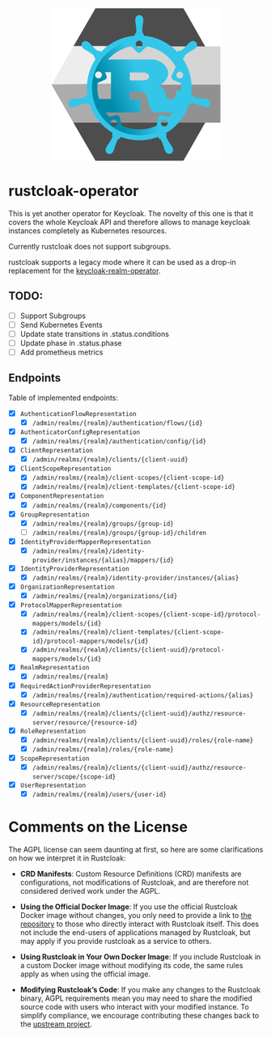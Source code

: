 <div align=center>
<img src=icon.svg>
</div>

# rustcloak-operator

This is yet another operator for Keycloak. The novelty of this one is
that it covers the whole Keycloak API and therefore allows to manage
keycloak instances completely as Kubernetes resources.

Currently rustcloak does not support subgroups.

rustcloak supports a legacy mode where it can be used as a drop-in
replacement for the
[keycloak-realm-operator](https://github.com/keycloak/keycloak-realm-operator).

## TODO:

* [ ] Support Subgroups
* [ ] Send Kubernetes Events
* [ ] Update state transitions in .status.conditions
* [ ] Update phase in .status.phase
* [ ] Add prometheus metrics

## Endpoints

Table of implemented endpoints:

* [x] `AuthenticationFlowRepresentation`
  * [x] `/admin/realms/{realm}/authentication/flows/{id}`

* [x] `AuthenticatorConfigRepresentation`
  * [x] `/admin/realms/{realm}/authentication/config/{id}`

* [x] `ClientRepresentation`
  * [x] `/admin/realms/{realm}/clients/{client-uuid}`

* [x] `ClientScopeRepresentation`
  * [x] `/admin/realms/{realm}/client-scopes/{client-scope-id}`
  * [x] `/admin/realms/{realm}/client-templates/{client-scope-id}`

* [x] `ComponentRepresentation`
  * [x] `/admin/realms/{realm}/components/{id}`

* [x] `GroupRepresentation`
  * [x] `/admin/realms/{realm}/groups/{group-id}`
  * [ ] `/admin/realms/{realm}/groups/{group-id}/children`

* [x] `IdentityProviderMapperRepresentation`
  * [x] `/admin/realms/{realm}/identity-provider/instances/{alias}/mappers/{id}`

* [x] `IdentityProviderRepresentation`
  * [x] `/admin/realms/{realm}/identity-provider/instances/{alias}`

* [x] `OrganizationRepresentation`
  * [x] `/admin/realms/{realm}/organizations/{id}`

* [x] `ProtocolMapperRepresentation`
  * [x] `/admin/realms/{realm}/client-scopes/{client-scope-id}/protocol-mappers/models/{id}`
  * [x] `/admin/realms/{realm}/client-templates/{client-scope-id}/protocol-mappers/models/{id}`
  * [x] `/admin/realms/{realm}/clients/{client-uuid}/protocol-mappers/models/{id}`

* [x] `RealmRepresentation`
  * [x] `/admin/realms/{realm}`

* [x] `RequiredActionProviderRepresentation`
  * [x] `/admin/realms/{realm}/authentication/required-actions/{alias}`

* [x] `ResourceRepresentation`
  * [x] `/admin/realms/{realm}/clients/{client-uuid}/authz/resource-server/resource/{resource-id}`

* [x] `RoleRepresentation`
  * [x] `/admin/realms/{realm}/clients/{client-uuid}/roles/{role-name}`
  * [x] `/admin/realms/{realm}/roles/{role-name}`

* [x] `ScopeRepresentation`
  * [x] `/admin/realms/{realm}/clients/{client-uuid}/authz/resource-server/scope/{scope-id}`

* [x] `UserRepresentation`
  * [x] `/admin/realms/{realm}/users/{user-id}`

# Comments on the License

The AGPL license can seem daunting at first, so here are some
clarifications on how we interpret it in Rustcloak:

* **CRD Manifests**: Custom Resource Definitions (CRD) manifests are
  configurations, not modifications of Rustcloak, and are therefore not
  considered derived work under the AGPL.

* **Using the Official Docker Image**: If you use the official
  Rustcloak Docker image without changes, you only need to provide a link
  to [the repository](https://github.com/withlazers/rustcloak-operator)
  to those who directly interact with Rustcloak itself. This does not
  include the end-users of applications managed by Rustcloak, but may apply
  if you provide rustcloak as a service to others.

* **Using Rustcloak in Your Own Docker Image**: If you include
  Rustcloak in a custom Docker image without modifying its code, the same
  rules apply as when using the official image.

* **Modifying Rustcloak’s Code**: If you make any changes to the
  Rustcloak binary, AGPL requirements mean you may need to share the
  modified source code with users who interact with your modified
  instance. To simplify compliance, we encourage contributing these
  changes back to the [upstream project](https://github.com/withlazers/rustcloak-operator).
